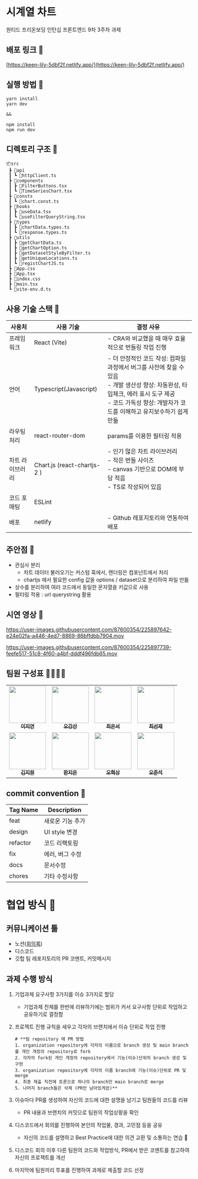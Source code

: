 # 시계열 차트

원티드 프리온보딩 인턴십 프론트엔드 9차 3주차 과제

## 배포 링크 🔗

[https://keen-lily-5dbf2f.netlify.app/](https://keen-lily-5dbf2f.netlify.app/)

## 실행 방법 👟

```
yarn install
yarn dev

&&

npm install
npm run dev

```

## 디렉토리 구조 📂

```
📦src
 ┣ 📂api
 ┃ ┗ 📜httpClient.ts
 ┣ 📂components
 ┃ ┣ 📜FilterButtons.tsx
 ┃ ┗ 📜TimeSeriesChart.tsx
 ┣ 📂consts
 ┃ ┗ 📜chart.const.ts
 ┣ 📂hooks
 ┃ ┣ 📜useData.tsx
 ┃ ┗ 📜useFilterQueryString.tsx
 ┣ 📂types
 ┃ ┣ 📜chartData.types.ts
 ┃ ┗ 📜response.types.ts
 ┣ 📂utils
 ┃ ┣ 📜getChartData.ts
 ┃ ┣ 📜getChartOption.ts
 ┃ ┣ 📜getDatasetStyleByFilter.ts
 ┃ ┣ 📜getUniqueLocations.ts
 ┃ ┗ 📜registChartJS.ts
 ┣ 📜App.css
 ┣ 📜App.tsx
 ┣ 📜index.css
 ┣ 📜main.tsx
 ┗ 📜vite-env.d.ts
```

## 사용 기술 스택 🔨

| 사용처 | 사용 기술 | 결정 사유 |
| --- | --- | --- |
| 프레임워크 | React (Vite) | - CRA와 비교했을 때 매우 효율적으로 번들링 작업 진행 |
| 언어 | Typescript(Javascript) | - 더 안정적인 코드 작성: 컴파일 과정에서 버그를 사전에 찾을 수 있음 <br /> - 개발 생산성 향상: 자동완성, 타입체크, 에러 표시 도구 제공 <br /> - 코드 가독성 향상: 개발자가 코드를 이해하고 유지보수하기 쉽게 만듦 |
| 라우팅 처리 | react-router-dom | params를 이용한 필터링 적용 |
| 차트 라이브러리 | Chart.js (react-chartjs-2 ) | - 인기 많은 차트 라이브러리 <br /> - 작은 번들 사이즈 <br />- canvas 기반으로 DOM에 부담 적음 <br /> - TS로 작성되어 있음|
| 코드 포매팅 | ESLint |  |
| 배포 | netlify | - Github 레포지토리와 연동하여 배포 |

## 주안점 💫

- 관심사 분리
    - 차트 데이터 불러오기는 커스텀 훅에서, 렌더링은 컴포넌트에서 처리
    - chartjs 에서 필요한 config 값을 options / dataset으로 분리하여 파일 만듦
- 상수를 분리하여 여러 코드에서 동일한 문자열을 키값으로 사용
- 필터링 적용 : url querystring 활용

## 시연 영상 🎦

https://user-images.githubusercontent.com/87600354/225897642-e24e02fa-a446-4ed7-8869-86bffdbb7904.mov



https://user-images.githubusercontent.com/87600354/225897739-feefe517-51c8-4f60-a4bf-dddf496fdb65.mov



## 팀원 구성표 👨‍💻👩‍💻
<table align="center">
<tr>
<td align="center">
<a href="https://github.com/jiyeon2">
<img src="https://avatars.githubusercontent.com/u/18395475?v=4" width="100px;" alt=""/>
<br />
<sub><b>이지연</b></sub>
</a>
</td>
<td align="center">
<a href="https://github.com/foreknowledge">
<img src="https://avatars.githubusercontent.com/u/29790944?v=4" width="100px;" alt=""/>
<br />
<sub><b>오강산</b></sub>
</a>
</td>
<td align="center">
<a href="https://github.com/yses9296">
<img src="https://avatars.githubusercontent.com/u/54027716?v=4" width="100px;" alt=""/>
<br />
<sub><b>최은서</b></sub>
</a>
</td>
<td align="center">
<a href="https://github.com/tjswo2292">
<img src="https://avatars.githubusercontent.com/u/55657931?v=4" width="100px;" alt=""/>
<br />
<sub><b>최선재</b></sub>
</a>
</td>
</tr>
<tr>
<td align="center">
<a href="https://github.com/jiwonmik">
<img src="https://avatars.githubusercontent.com/u/59993029?v=4" width="100px;" alt=""/>
<br />
<sub><b>김지원</b></sub>
</a>
</td>
<td align="center">
<a href="https://github.com/onezeun">
<img src="https://avatars.githubusercontent.com/u/78632052?v=4" width="100px;" alt=""/>
<br />
<sub><b>한지은</b></sub>
</a>
</td>
<td align="center">
<a href="https://github.com/iuesver">
<img src="https://avatars.githubusercontent.com/u/87600354?v=4" width="100px;" alt=""/>
<br />
<sub><b>오혁상</b></sub>
</a>
</td>
<td align="center">
<a href="https://github.com/junseokoh-hub">
<img src="https://avatars.githubusercontent.com/u/99642719?v=4" width="100px;" alt=""/>
<br />
<sub><b>오준석</b></sub>
</a>
</td>
</tr>
</table>

## commit convention 📝

| Tag Name | Description |
| --- | --- |
| feat | 새로운 기능 추가 |
| design | UI style 변경 |
| refactor | 코드 리팩토링 |
| fix | 에러, 버그 수정 |
| docs | 문서수정 |
| chores | 기타 수정사항 |

# 협업 방식 👥

## 커뮤니케이션 툴

- 노션([회의록](https://www.notion.so/2da78bd48750440292898f3157a0021b))
- 디스코드
- 깃헙 팀 레포지토리의 PR 코멘트, 커밋메시지

## 과제 수행 방식

1. 기업과제 요구사항 3가지를 이슈 3가지로 할당
    - 기업과제 전체를 한번에 리뷰하기에는 범위가 커서 요구사항 단위로 작업하고 공유하기로 결정함
2. 프로젝트 진행 규칙을 세우고 각자의 브랜치에서 이슈 단위로 작업 진행
    
    ```
    # **팀 repository 에 PR 방법
    1. organization repository에 각자의 이름으로 branch 생성 및 main branch를 개인 개정의 repository로 fork
    2. 각자의 fork된 개인 개정의 repository에서 기능(이슈)단위의 branch 생성 및 구현
    3. organization repository에 각자의 이름 branch에 기능(이슈)단위로 PR 및 merge
    4. 최종 제출 직전에 토론으로 하나의 branch만 main branch로 merge
    5. 나머지 branch들은 삭제 (PR만 남아있게끔)**
    
    ```
    
3. 이슈마다 PR를 생성하여 자신의 코드에 대한 설명을 남기고 팀원들의 코드를 리뷰
    - PR 내용과 브랜치의 커밋으로 팀원의 작업상황을 확인
4. 디스코드에서 회의를 진행하여 본인의 작업물, 경과, 고민점 등을 공유
    - 자신의 코드를 설명하고 Best Practice에 대한 의견 교환 및 소통하는 연습 🤗
5. 디스코드 회의 이후 다른 팀원의 코드와 작업방식, PR에서 받은 코멘트를 참고하여 자신의 프로젝트를 개선
6. 마지막에 팀원끼리 투표를 진행하여 과제로 제출할 코드 선정

